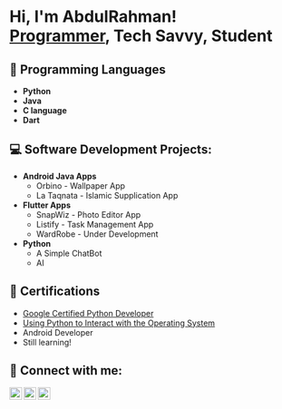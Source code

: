 <h1>Hi, I'm AbdulRahman! <br/><a href="https://github.com/abdulrahman-590">Programmer</a>, <a>Tech Savvy</a>, <a>Student</a></h1>

<h2>🧮 Programming Languages</h2>

- <b>Python</b>
- <b>Java</b>
- <b>C language</b>
- <b>Dart</b>

<h2>💻 Software Development Projects:</h2>

- <b>Android Java Apps</b>
  - Orbino - Wallpaper App
  - La Taqnata - Islamic Supplication App
- <b>Flutter Apps</b>
  - SnapWiz - Photo Editor App
  - Listify - Task Management App
  - WardRobe - Under Development
- <b>Python</b>
  - A Simple ChatBot
  - AI

<h2>📜 Certifications</h2>

- [Google Certified Python Developer](https://coursera.org/share/c8a0fda92e9b552313e09d29f9c583c8)
- [Using Python to Interact with the Operating System](https://coursera.org/share/3b25b64e66c627db7e1572026ff23a5e)
- Android Developer
- Still learning!

<h2> 🤳 Connect with me:</h2>

[<img align="left" alt="ARW | Twitter" width="22px" src="https://cdn.jsdelivr.net/npm/simple-icons@v3/icons/twitter.svg" />][twitter]
[<img align="left" alt="ARW | LinkedIn" width="22px" src="https://cdn.jsdelivr.net/npm/simple-icons@v3/icons/linkedin.svg" />][linkedin]
[<img align="left" alt="ARW | Instagram" width="22px" src="https://www.svgrepo.com/show/522171/mail.svg" />][mail]

[twitter]: https://twitter.com/arw
[mail]: https://mail.google.com/mail/u/0/#inbox?compose=VpCqJWGtkpSQTxlMpkMnFdqtPrznQTMxgHMcQpggcpBVBGCtqvKtLtKsDxqcKSVsGCZQXkl
[linkedin]: https://linkedin.com/in/arw
